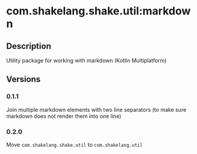 # com.shakelang.shake.util:markdown
## Description
Utility package for working with markdown (Kotlin Multiplatform)
## Versions
### 0.1.1
Join multiple markdown elements with two line separators (to make sure markdown does not render them into one line)
### 0.2.0
Move `com.shakelang.shake.util` to `com.shakelang.util`